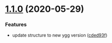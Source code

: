 # [1.1.0](https://github.com/webbingbrasil/ygg-starter/compare/v1.0.0...v1.1.0) (2020-05-29)


### Features

* update structure to new ygg version ([cded93f](https://github.com/webbingbrasil/ygg-starter/commit/cded93f62911ae4ad14421ac873860af6ac0d401))
